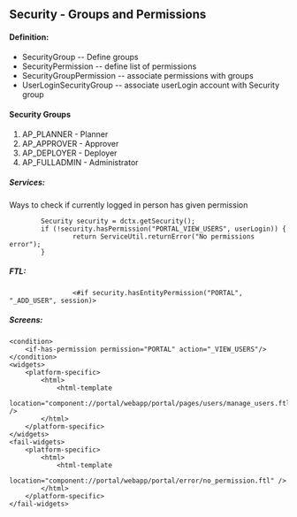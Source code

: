 ## Security - Groups and Permissions

#### Definition:
* SecurityGroup -- Define groups 
* SecurityPermission -- define list of permissions
* SecurityGroupPermission -- associate permissions with groups
* UserLoginSecurityGroup -- associate userLogin account with Security group

#### Security Groups 

1. AP_PLANNER - Planner
2. AP_APPROVER - Approver
3. AP_DEPLOYER - Deployer
4. AP_FULLADMIN - Administrator

##### Services:

Ways to check if currently logged in person has given permission
~~~
        Security security = dctx.getSecurity();
        if (!security.hasPermission("PORTAL_VIEW_USERS", userLogin)) {
                return ServiceUtil.returnError("No permissions error");
        }
~~~
##### FTL:
~~~
                <#if security.hasEntityPermission("PORTAL", "_ADD_USER", session)>
~~~

##### Screens:
~~~
<condition>
    <if-has-permission permission="PORTAL" action="_VIEW_USERS"/>
</condition>
<widgets>
    <platform-specific>
        <html>
            <html-template
                    location="component://portal/webapp/portal/pages/users/manage_users.ftl" />
        </html>
    </platform-specific>
</widgets>
<fail-widgets>
    <platform-specific>
        <html>
            <html-template
                    location="component://portal/webapp/portal/error/no_permission.ftl" />
        </html>
    </platform-specific>
</fail-widgets>

~~~